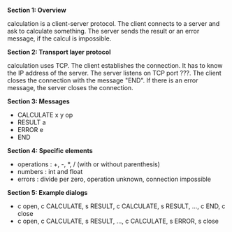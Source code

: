 **Section 1: Overview**

calculation is a client-server protocol. The client connects to a server and ask to calculate something. The server sends the result or an error message, if the calcul is impossible.

**Section 2: Transport layer protocol**

calculation uses TCP. The client establishes the connection. It has to know the IP address of the server. The server listens on TCP port ???. The client closes the connection with the message "END". If there is an error message, the server closes the connection.

**Section 3: Messages**

- CALCULATE x y op
- RESULT a
- ERROR e
- END

**Section 4: Specific elements**
- operations : +, -, *, / (with or without parenthesis) 
- numbers : int and float
- errors : divide per zero, operation unknown, connection impossible

**Section 5: Example dialogs**

- c open, c CALCULATE, s RESULT, c CALCULATE, s RESULT, ..., c END, c close
- c open, c CALCULATE, s RESULT, ..., c CALCULATE, s ERROR, s close